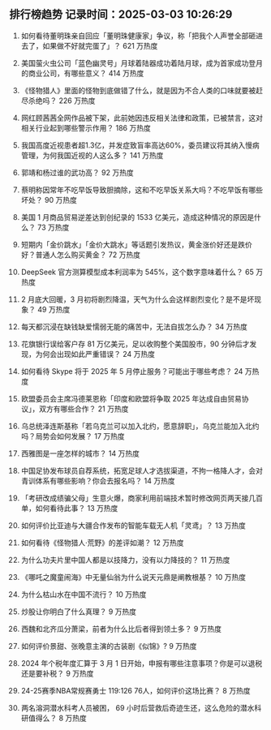 
## 排行榜趋势 记录时间：2025-03-03 10:26:29
  
  1. 如何看待董明珠亲自回应「董明珠健康家」争议，称「把我个人声誉全部砸进去了，如果做不好就完蛋了」？ 621 万热度
    
  2. 美国萤火虫公司「蓝色幽灵号」月球着陆器成功着陆月球，成为首家成功登月的商业公司，有哪些意义？ 414 万热度
    
  3. 《怪物猎人》里面的怪物到底做错了什么，就是因为不合人类的口味就要被赶尽杀绝吗？ 226 万热度
    
  4. 网红顾茜茜全网作品被下架，此前她因违反相关法律和政策，已被禁言，这对相关行业起到哪些警示作用？ 186 万热度
    
  5. 我国高度近视患者超1.3亿，并发症致盲率高达60%，委员建议将其纳入慢病管理，为何我国近视的人这么多？ 141 万热度
    
  6. 郭靖和杨过谁的武功高？ 92 万热度
    
  7. 蔡明称因常年不吃早饭导致胆摘除，这和不吃早饭关系大吗？不吃早饭有哪些坏处？ 90 万热度
    
  8. 美国 1 月商品贸易逆差达到创纪录的 1533 亿美元，造成这种情况的原因是什么？ 73 万热度
    
  9. 短期内「金价跳水」「金价大跳水」等话题引发热议，黄金涨价好还是跌价好？普通人怎么购买黄金？ 72 万热度
    
  10. DeepSeek 官方测算模型成本利润率为 545%，这个数字意味着什么？ 65 万热度
    
  11. 2 月底大回暖，3 月初将剧烈降温，天气为什么会这样剧烈变化？是不是坏现象？ 49 万热度
    
  12. 每天都沉浸在缺钱缺爱懦弱无能的痛苦中，无法自拔怎么办？ 34 万热度
    
  13. 花旗银行误给客户存 81 万亿美元，足以收购整个美国股市，90 分钟后才发现，为何会出现如此严重错误？ 24 万热度
    
  14. 如何看待 Skype 将于 2025 年 5 月停止服务？可能出于哪些考虑？ 24 万热度
    
  15. 欧盟委员会主席冯德莱恩称「印度和欧盟将争取 2025 年达成自由贸易协议」，双方有哪些合作？ 21 万热度
    
  16. 乌总统泽连斯基称「若乌克兰可以加入北约，愿意辞职」，乌克兰能加入北约吗？局势会如何发展？ 17 万热度
    
  17. 西雅图是一座怎样的城市？ 14 万热度
    
  18. 中国足协发布球员自荐系统，拓宽足球人才选拔渠道，不拘一格降人才，会对青训体系有哪些影响？你会去报名吗？ 14 万热度
    
  19. 「考研改成绩骗父母」生意火爆，商家利用前端技术暂时修改网页两天接几百单，如何看待此事？ 13 万热度
    
  20. 如何评价比亚迪与大疆合作发布的智能车载无人机「灵鸢」？ 13 万热度
    
  21. 如何看待《怪物猎人·荒野》的差评如潮？ 12 万热度
    
  22. 为什么功夫片里中国人都是以技降力，没有以力降技的？ 11 万热度
    
  23. 《哪吒之魔童闹海》中无量仙翁为什么说天元鼎是阐教根基？ 10 万热度
    
  24. 为什么枯山水在中国不流行？ 10 万热度
    
  25. 炒股让你明白了什么真理？ 9 万热度
    
  26. 西魏和北齐瓜分萧梁，前者为什么比后者得到领土多？ 9 万热度
    
  27. 如何评价景甜、张晚意主演的古装剧《似锦》? 9 万热度
    
  28. 2024 年个税年度汇算于 3 月 1 日开始，申报有哪些注意事项？你是可以退税还是要补税？ 9 万热度
    
  29. 24-25赛季NBA常规赛勇士 119:126 76人，如何评价这场比赛？ 8 万热度
    
  30. 两名溶洞潜水科考人员被困， 69 小时后营救后奇迹生还，这么危险的潜水科研值得么？ 8 万热度
    